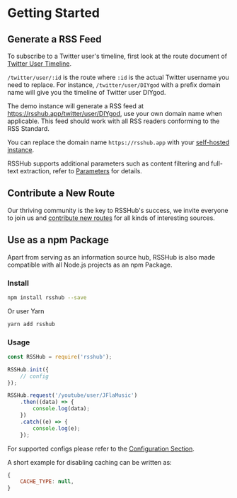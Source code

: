 # Getting Started

## Generate a RSS Feed

To subscribe to a Twitter user's timeline, first look at the route document of [Twitter User Timeline](en/social-media.html#user-timeline).

`/twitter/user/:id` is the route where `:id` is the actual Twitter username you need to replace. For instance, `/twitter/user/DIYgod` with a prefix domain name will give you the timeline of Twitter user DIYgod.

The demo instance will generate a RSS feed at <https://rsshub.app/twitter/user/DIYgod>, use your own domain name when applicable. This feed should work with all RSS readers conforming to the RSS Standard.

You can replace the domain name `https://rsshub.app` with your [self-hosted instance](/en/install/).

RSSHub supports additional parameters such as content filtering and full-text extraction, refer to [Parameters](/en/parameter.html) for details.

## Contribute a New Route

Our thriving community is the key to RSSHub's success, we invite everyone to join us and [contribute new routes](/en/joinus) for all kinds of interesting sources.

## Use as a npm Package

Apart from serving as an information source hub, RSSHub is also made compatible with all Node.js projects as an npm Package.

### Install

```bash
npm install rsshub --save
```

Or user Yarn

```bash
yarn add rsshub
```

### Usage

```js
const RSSHub = require('rsshub');

RSSHub.init({
    // config
});

RSSHub.request('/youtube/user/JFlaMusic')
    .then((data) => {
        console.log(data);
    })
    .catch((e) => {
        console.log(e);
    });
```

For supported configs please refer to the [Configuration Section](/en/install/#configuration-3).

A short example for disabling caching can be written as:

```js
{
    CACHE_TYPE: null,
}
```

